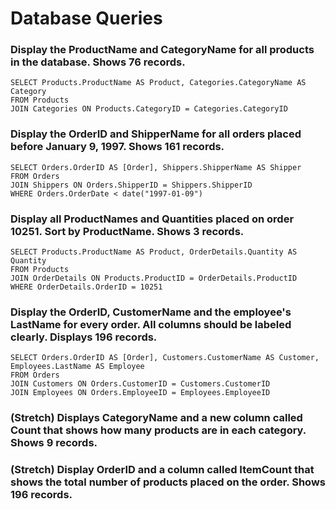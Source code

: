 # Database Queries

### Display the ProductName and CategoryName for all products in the database. Shows 76 records.

    SELECT Products.ProductName AS Product, Categories.CategoryName AS Category
    FROM Products
    JOIN Categories ON Products.CategoryID = Categories.CategoryID

### Display the OrderID and ShipperName for all orders placed before January 9, 1997. Shows 161 records.

    SELECT Orders.OrderID AS [Order], Shippers.ShipperName AS Shipper
    FROM Orders
    JOIN Shippers ON Orders.ShipperID = Shippers.ShipperID
    WHERE Orders.OrderDate < date("1997-01-09")

### Display all ProductNames and Quantities placed on order 10251. Sort by ProductName. Shows 3 records.

    SELECT Products.ProductName AS Product, OrderDetails.Quantity AS Quantity
    FROM Products
    JOIN OrderDetails ON Products.ProductID = OrderDetails.ProductID
    WHERE OrderDetails.OrderID = 10251

### Display the OrderID, CustomerName and the employee's LastName for every order. All columns should be labeled clearly. Displays 196 records.

    SELECT Orders.OrderID AS [Order], Customers.CustomerName AS Customer, Employees.LastName AS Employee
    FROM Orders
    JOIN Customers ON Orders.CustomerID = Customers.CustomerID
    JOIN Employees ON Orders.EmployeeID = Employees.EmployeeID

### (Stretch) Displays CategoryName and a new column called Count that shows how many products are in each category. Shows 9 records.

### (Stretch) Display OrderID and a column called ItemCount that shows the total number of products placed on the order. Shows 196 records.
